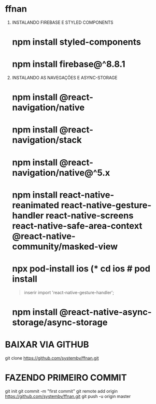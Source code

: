 # ffnan


1) INSTALANDO FIREBASE E STYLED COMPONENTS

	# npm install styled-components

	# npm install firebase@^8.8.1


2) INSTALANDO AS NAVEGAÇÕES E ASYNC-STORAGE

	# npm install @react-navigation/native

	# npm install @react-navigation/stack

	# npm install @react-navigation/native@^5.x

	# npm install react-native-reanimated react-native-gesture-handler react-native-screens react-native-safe-area-context @react-native-community/masked-view

	# npx pod-install ios (* cd ios   # pod install

	> inserir import 'react-native-gesture-handler';

	# npm install @react-native-async-storage/async-storage


# BAIXAR VIA GITHUB
git clone https://github.com/systembv/ffnan.git

# FAZENDO PRIMEIRO COMMIT
git init
git commit -m "first commit"
git remote add origin https://github.com/systembv/ffnan.git
git push -u origin master